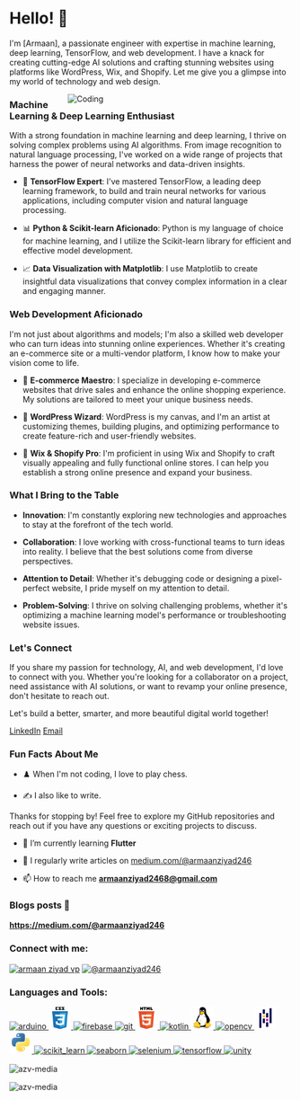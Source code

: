 # Hello! 👋

I'm [Armaan], a passionate engineer with expertise in machine learning, deep learning, TensorFlow, and web development. I have a knack for creating cutting-edge AI solutions and crafting stunning websites using platforms like WordPress, Wix, and Shopify. Let me give you a glimpse into my world of technology and web design.

<img align="right" alt="Coding" width="400" src="https://media.licdn.com/dms/image/D5603AQGtdGZGj9N42Q/profile-displayphoto-shrink_800_800/0/1673687133338?e=1700092800&v=beta&t=ZIEkF2XqC7KPTvdWU8xzLtWEKHGOKCn-ZJMfnIc51vQ">

### Machine Learning & Deep Learning Enthusiast

With a strong foundation in machine learning and deep learning, I thrive on solving complex problems using AI algorithms. From image recognition to natural language processing, I've worked on a wide range of projects that harness the power of neural networks and data-driven insights.

- 🤖 **TensorFlow Expert**: I've mastered TensorFlow, a leading deep learning framework, to build and train neural networks for various applications, including computer vision and natural language processing.

- 📊 **Python & Scikit-learn Aficionado**: Python is my language of choice for machine learning, and I utilize the Scikit-learn library for efficient and effective model development.

- 📈 **Data Visualization with Matplotlib**: I use Matplotlib to create insightful data visualizations that convey complex information in a clear and engaging manner.

### Web Development Aficionado

I'm not just about algorithms and models; I'm also a skilled web developer who can turn ideas into stunning online experiences. Whether it's creating an e-commerce site or a multi-vendor platform, I know how to make your vision come to life.

- 🛒 **E-commerce Maestro**: I specialize in developing e-commerce websites that drive sales and enhance the online shopping experience. My solutions are tailored to meet your unique business needs.

- 🌟 **WordPress Wizard**: WordPress is my canvas, and I'm an artist at customizing themes, building plugins, and optimizing performance to create feature-rich and user-friendly websites.

- 🚀 **Wix & Shopify Pro**: I'm proficient in using Wix and Shopify to craft visually appealing and fully functional online stores. I can help you establish a strong online presence and expand your business.

### What I Bring to the Table

- **Innovation**: I'm constantly exploring new technologies and approaches to stay at the forefront of the tech world.

- **Collaboration**: I love working with cross-functional teams to turn ideas into reality. I believe that the best solutions come from diverse perspectives.

- **Attention to Detail**: Whether it's debugging code or designing a pixel-perfect website, I pride myself on my attention to detail.

- **Problem-Solving**: I thrive on solving challenging problems, whether it's optimizing a machine learning model's performance or troubleshooting website issues.

### Let's Connect

If you share my passion for technology, AI, and web development, I'd love to connect with you. Whether you're looking for a collaborator on a project, need assistance with AI solutions, or want to revamp your online presence, don't hesitate to reach out.

Let's build a better, smarter, and more beautiful digital world together!

[LinkedIn](https://www.linkedin.com/)
[Email](armaanziyad2468@gmail.com)

### Fun Facts About Me

- ♟️ When I'm not coding, I love to play chess.

- ✍️ I also like to write.

Thanks for stopping by! Feel free to explore my GitHub repositories and reach out if you have any questions or exciting projects to discuss.

- 🌱 I’m currently learning **Flutter**

- 📝 I regularly write articles on [medium.com/@armaanziyad246](medium.com/@armaanziyad246)

- 📫 How to reach me **armaanziyad2468@gmail.com**

### Blogs posts 📝
<!-- BLOG-POST-LIST:START -->
**https://medium.com/@armaanziyad246**
<!-- BLOG-POST-LIST:END -->

<h3 align="left">Connect with me:</h3>
<p align="left">
<a href="https://linkedin.com/in/armaan ziyad vp" target="blank"><img align="center" src="https://raw.githubusercontent.com/rahuldkjain/github-profile-readme-generator/master/src/images/icons/Social/linked-in-alt.svg" alt="armaan ziyad vp" height="30" width="40" /></a>
<a href="https://medium.com/@armaanziyad246" target="blank"><img align="center" src="https://raw.githubusercontent.com/rahuldkjain/github-profile-readme-generator/master/src/images/icons/Social/medium.svg" alt="@armaanziyad246" height="30" width="40" /></a>
</p>

<h3 align="left">Languages and Tools:</h3>
<p align="left"> <a href="https://www.arduino.cc/" target="_blank" rel="noreferrer"> <img src="https://cdn.worldvectorlogo.com/logos/arduino-1.svg" alt="arduino" width="40" height="40"/> </a> <a href="https://www.w3schools.com/css/" target="_blank" rel="noreferrer"> <img src="https://raw.githubusercontent.com/devicons/devicon/master/icons/css3/css3-original-wordmark.svg" alt="css3" width="40" height="40"/> </a> <a href="https://firebase.google.com/" target="_blank" rel="noreferrer"> <img src="https://www.vectorlogo.zone/logos/firebase/firebase-icon.svg" alt="firebase" width="40" height="40"/> </a> <a href="https://git-scm.com/" target="_blank" rel="noreferrer"> <img src="https://www.vectorlogo.zone/logos/git-scm/git-scm-icon.svg" alt="git" width="40" height="40"/> </a> <a href="https://www.w3.org/html/" target="_blank" rel="noreferrer"> <img src="https://raw.githubusercontent.com/devicons/devicon/master/icons/html5/html5-original-wordmark.svg" alt="html5" width="40" height="40"/> </a> <a href="https://kotlinlang.org" target="_blank" rel="noreferrer"> <img src="https://www.vectorlogo.zone/logos/kotlinlang/kotlinlang-icon.svg" alt="kotlin" width="40" height="40"/> </a> <a href="https://www.linux.org/" target="_blank" rel="noreferrer"> <img src="https://raw.githubusercontent.com/devicons/devicon/master/icons/linux/linux-original.svg" alt="linux" width="40" height="40"/> </a> <a href="https://opencv.org/" target="_blank" rel="noreferrer"> <img src="https://www.vectorlogo.zone/logos/opencv/opencv-icon.svg" alt="opencv" width="40" height="40"/> </a> <a href="https://pandas.pydata.org/" target="_blank" rel="noreferrer"> <img src="https://raw.githubusercontent.com/devicons/devicon/2ae2a900d2f041da66e950e4d48052658d850630/icons/pandas/pandas-original.svg" alt="pandas" width="40" height="40"/> </a> <a href="https://www.python.org" target="_blank" rel="noreferrer"> <img src="https://raw.githubusercontent.com/devicons/devicon/master/icons/python/python-original.svg" alt="python" width="40" height="40"/> </a> <a href="https://scikit-learn.org/" target="_blank" rel="noreferrer"> <img src="https://upload.wikimedia.org/wikipedia/commons/0/05/Scikit_learn_logo_small.svg" alt="scikit_learn" width="40" height="40"/> </a> <a href="https://seaborn.pydata.org/" target="_blank" rel="noreferrer"> <img src="https://seaborn.pydata.org/_images/logo-mark-lightbg.svg" alt="seaborn" width="40" height="40"/> </a> <a href="https://www.selenium.dev" target="_blank" rel="noreferrer"> <img src="https://raw.githubusercontent.com/detain/svg-logos/780f25886640cef088af994181646db2f6b1a3f8/svg/selenium-logo.svg" alt="selenium" width="40" height="40"/> </a> <a href="https://www.tensorflow.org" target="_blank" rel="noreferrer"> <img src="https://www.vectorlogo.zone/logos/tensorflow/tensorflow-icon.svg" alt="tensorflow" width="40" height="40"/> </a> <a href="https://unity.com/" target="_blank" rel="noreferrer"> <img src="https://www.vectorlogo.zone/logos/unity3d/unity3d-icon.svg" alt="unity" width="40" height="40"/> </a> </p>

<p><img align="center" src="https://github-readme-stats.vercel.app/api/top-langs?username=azv-media&show_icons=true&locale=en&layout=compact" alt="azv-media" /></p>

<p><img align="center" src="https://github-readme-streak-stats.herokuapp.com/?user=azv-media&" alt="azv-media" /></p>
